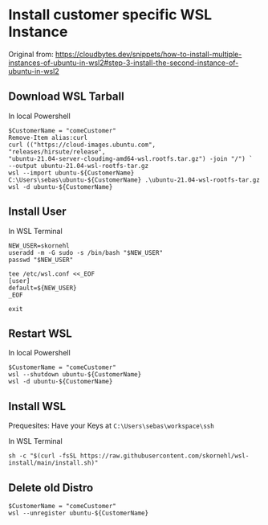 # Install customer specific WSL Instance

Original from: https://cloudbytes.dev/snippets/how-to-install-multiple-instances-of-ubuntu-in-wsl2#step-3-install-the-second-instance-of-ubuntu-in-wsl2

## Download WSL Tarball
In local Powershell

```
$CustomerName = "comeCustomer"
Remove-Item alias:curl
curl (("https://cloud-images.ubuntu.com",
"releases/hirsute/release",
"ubuntu-21.04-server-cloudimg-amd64-wsl.rootfs.tar.gz") -join "/") `
--output ubuntu-21.04-wsl-rootfs-tar.gz
wsl --import ubuntu-${CustomerName} C:\Users\sebas\ubuntu-${CustomerName} .\ubuntu-21.04-wsl-rootfs-tar.gz
wsl -d ubuntu-${CustomerName}
```

## Install User
In WSL Terminal
```
NEW_USER=skornehl
useradd -m -G sudo -s /bin/bash "$NEW_USER"
passwd "$NEW_USER"
 
tee /etc/wsl.conf <<_EOF
[user]
default=${NEW_USER}
_EOF

exit
```

## Restart WSL
In local Powershell

```
$CustomerName = "comeCustomer"
wsl --shutdown ubuntu-${CustomerName}
wsl -d ubuntu-${CustomerName}
```

## Install WSL
Prequesites: Have your Keys at `C:\Users\sebas\workspace\ssh` 

In WSL Terminal 
```
sh -c "$(curl -fsSL https://raw.githubusercontent.com/skornehl/wsl-install/main/install.sh)"
```

## Delete old Distro

```
$CustomerName = "comeCustomer"
wsl --unregister ubuntu-${CustomerName}
```
